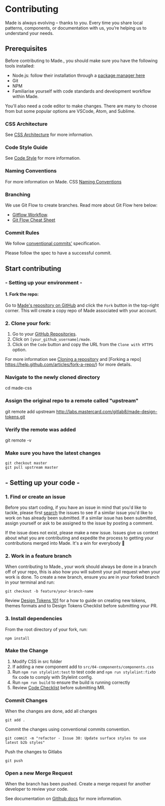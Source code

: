 # Contributing

Made is always evolving – thanks to you. Every time you share local patterns, components, or documentation with us, you’re helping us to understand your needs.

## Prerequisites

Before contributing to Made., you should make sure you have the following tools installed:

- Node.js: follow their installation through a [package manager here](https://nodejs.org/en/download/package-manager/)
- Git
- NPM
- Familiarise yourself with code standards and development workflow within Made.

You'll also need a code editor to make changes. There are many to choose from but some popular options are VSCode, Atom, and Sublime.

### CSS Architecture

See [CSS Architecture](CSS-ARCHITECTURE.md) for more information.

### Code Style Guide

See [Code Style](CODE-STYLE.md) for more information. 

### Naming Conventions

For more information on Made. CSS [Naming Conventions](CSS-NAMING-CONVENTIONS.md) 

### Branching 

We use Git Flow to create branches. Read more about Git Flow here below:

* [Gitflow Workflow](https://confluence.mastercard.int/display/MAPI/Gitflow+Workflow). 
* [Git Flow Cheat Sheet](https://danielkummer.github.io/git-flow-cheatsheet/)

### Commit Rules 
We follow [conventional commits'](https://www.conventionalcommits.org/en/v1.0.0/) specification.

Please follow the spec to have a successful commit.

## Start contributing

###  - Setting up your environment -

#### 1. Fork the repo:

Go to [Made's repository on GitHub](https://github.com/Mastercard/)
and click the `Fork` button in the top-right corner. This will create a copy
repo of Made associated with your account.

### 2. Clone your fork:

1.  Go to your [GitHub Repositories](https://github.com/settings/repositories).
2.  Click on `[your_github_username]/made`.
3.  Click on the `Code` button and copy the URL from the `Clone with HTTPS` option.

For more information see [Cloning a repository](https://docs.github.com/en/repositories/creating-and-managing-repositories/cloning-a-repository) and [Forking a repo] https://help.github.com/articles/fork-a-repo/) for more details.

### Navigate to the newly cloned directory
cd made-css

###  Assign the original repo to a remote called "upstream"
git remote add upstream http://labs.mastercard.com/gitlab8/made-design-tokens.git

### Verify the remote was added
git remote -v

### Make sure you have the latest changes   

```
git checkout master
git pull upstream master
```

## - Setting up your code -

### 1. Find or create an issue

Before you start coding, if you have an issue in mind that you'd like to tackle,
please first [search](https://github.com/Mastercard/made/issues) the
issues to see if a similar issue you'd like to work on has already been
submitted. If a similar issue has been submitted, assign yourself or ask to be
assigned to the issue by posting a comment.

If the issue does not exist, please make a new issue. Issues give us context
about what you are contributing and expedite the process to getting your
contributions merged into Made. It's a win for everybody :tada:


### 2. Work in a feature branch
When contributing to Made., your work should always be done in a branch off of your repo, this is also how you will submit your pull request when your work is done. To create a new branch, ensure you are in your forked branch in your terminal and run:

```
git checkout -b feature/your-branch-name
```

Review [Design Tokens 101](./DESIGN-TOKENS-101.md) for a how to guide on creating new tokens, themes formats and to Design Tokens Checklist before submitting your PR.

### 3. Install dependencies

From the root directory of your fork, run:

`npm install`

### Make the Change  

1. Modify CSS in src folder
2. If adding a new component add to `src/04-components/components.css`
3. Run `npm run stylelint:test` to test code and `npm run stylelint:fix`to fix code to comply with Stylelint config.
4. Run `npm run build` to ensure the build is running correctly 
5. Review [Code Checklist](CODE-CHECKLIST.md) before submitting MR.


### Commit Changes 
When the changes are done, add all changes

`git add .`

Commit the changes using conventional commits convention. 

```git commit -m "refactor - Issue 30: Update surface styles to use latest b2b styles"```

Push the changes to Gitlabs

```git push```

### Open a new Merge Request 

When the branch has been pushed. Create a merge request for another developer to review your code. 

See documentation on [Gitlhub docs]([https://docs.gitlab.com/ee/user/project/merge_requests/creating_merge_requests.html](https://docs.github.com/en/pull-requests/collaborating-with-pull-requests/proposing-changes-to-your-work-with-pull-requests/creating-a-pull-request)) for more information.
